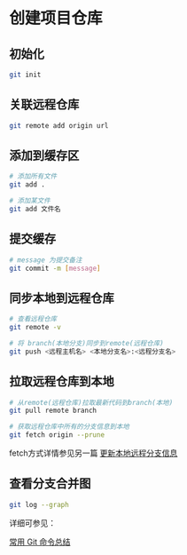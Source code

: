# 创建项目仓库

## 初始化

```sh
git init
```

## 关联远程仓库

```sh
git remote add origin url
```

## 添加到缓存区

```sh
# 添加所有文件
git add .

# 添加某文件
git add 文件名
```

## 提交缓存

```sh
# message 为提交备注
git commit -m [message]
```

## 同步本地到远程仓库

```sh
# 查看远程仓库
git remote -v

# 将 branch(本地分支)同步到remote(远程仓库)
git push <远程主机名> <本地分支名>:<远程分支名>
```

## 拉取远程仓库到本地

```sh
# 从remote(远程仓库)拉取最新代码到branch(本地)
git pull remote branch

# 获取远程仓库中所有的分支信息到本地
git fetch origin --prune
```

fetch方式详情参见另一篇 [更新本地远程分支信息](https://github.com/FinerKeysen/learngit/blob/master/docus/%E5%A4%84%E7%90%86%E6%9C%AC%E5%9C%B0-%E8%BF%9C%E7%A8%8B%E7%9A%84branch%E5%92%8Ctag.md)



## 查看分支合并图

```sh
git log --graph
```



详细可参见：

[常用 Git 命令总结](https://lance.moe/post-329.html)





